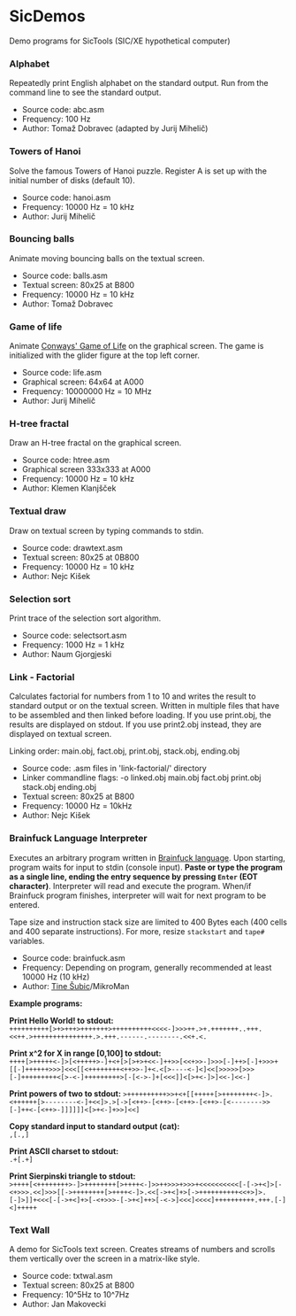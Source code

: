 # SicDemos
Demo programs for SicTools (SIC/XE hypothetical computer)

### Alphabet
Repeatedly print English alphabet on the standard output. Run from the command line to see the standard output.
* Source code: abc.asm
* Frequency: 100 Hz
* Author: Tomaž Dobravec (adapted by Jurij Mihelič)

### Towers of Hanoi
Solve the famous Towers of Hanoi puzzle. Register A is set up with the initial number of disks (default 10).
* Source code: hanoi.asm
* Frequency: 10000 Hz = 10 kHz
* Author: Jurij Mihelič

### Bouncing balls
Animate moving bouncing balls on the textual screen.
* Source code: balls.asm
* Textual screen: 80x25 at B800
* Frequency: 10000 Hz = 10 kHz
* Author: Tomaž Dobravec

### Game of life
Animate [Conways' Game of Life](https://en.wikipedia.org/wiki/Conway's_Game_of_Life) on the graphical screen. The game is initialized with the glider figure at the top left corner.
* Source code: life.asm
* Graphical screen: 64x64 at A000
* Frequency: 10000000 Hz = 10 MHz
* Author: Jurij Mihelič

### H-tree fractal
Draw an H-tree fractal on the graphical screen.
* Source code: htree.asm
* Graphical screen 333x333 at A000
* Frequency: 10000 Hz = 10 kHz
* Author: Klemen Klanjšček

### Textual draw
Draw on textual screen by typing commands to stdin.
* Source code: drawtext.asm
* Textual screen: 80x25 at 0B800
* Frequency: 10000 Hz = 10 kHz
* Author: Nejc Kišek

### Selection sort
Print trace of the selection sort algorithm.
* Source code: selectsort.asm
* Frequency: 1000 Hz = 1 kHz
* Author: Naum Gjorgjeski

### Link - Factorial
Calculates factorial for numbers from 1 to 10 and writes the result to standard output or on the textual screen. Written in multiple files that have to be assembled and then linked before loading.
If you use print.obj, the results are displayed on stdout. If you use print2.obj instead, they are displayed on textual screen.

Linking order: main.obj, fact.obj, print.obj, stack.obj, ending.obj 
* Source code: .asm files in 'link-factorial/' directory
* Linker commandline flags: -o linked.obj main.obj fact.obj print.obj stack.obj ending.obj
* Textual screen: 80x25 at B800
* Frequency: 10000 Hz = 10kHz
* Author: Nejc Kišek

### Brainfuck Language Interpreter
Executes an arbitrary program written in [Brainfuck language](https://en.wikipedia.org/wiki/Brainfuck). Upon starting, program waits for input to stdin (console input). **Paste or type the program as a single line, ending the entry sequence by pressing `Enter` (EOT character)**. Interpreter will read and execute the program.  When/if Brainfuck program finishes, interpreter will wait for next program to be entered. 

Tape size and instruction stack size are limited to 400 Bytes each (400 cells and 400 separate instructions). For more, resize `stackstart` and `tape#` variables. 

* Source code: brainfuck.asm
* Frequency: Depending on program, generally recommended at least 10000 Hz (10 kHz)
* Author: [Tine Šubic](https://github.com/MikroMan)/MikroMan

**Example programs:**

**Print Hello World! to stdout:**  
`++++++++++[>+>+++>+++++++>++++++++++<<<<-]>>>++.>+.+++++++..+++.<<++.>+++++++++++++++.>.+++.------.--------.<<+.<.`

**Print x^2 for X in range [0,100] to stdout:**    
`++++[>+++++<-]>[<+++++>-]+<+[>[>+>+<<-]++>>[<<+>>-]>>>[-]++>[-]+>>>+[[-]++++++>>>]<<<[[<++++++++<++>>-]+<.<[>----<-]<]<<[>>>>>[>>>[-]+++++++++<[>-<-]+++++++++>[-[<->-]+[<<<]]<[>+<-]>]<<-]<<-]`

**Print powers of two to stdout:**
`>++++++++++>>+<+[[+++++[>++++++++<-]>.<++++++[>--------<-]+<<]>.>[->[<++>-[<++>-[<++>-[<++>-[<-------->>[-]++<-[<++>-]]]]]]<[>+<-]+>>]<<]`

**Copy standard input to standard output (cat):**  
`,[.,]`

**Print ASCII charset to stdout:**  
`.+[.+]`

**Print Sierpinski triangle to stdout:**  
`>++++[<++++++++>-]>++++++++[>++++<-]>>++>>>+>>>+<<<<<<<<<<[-[->+<]>[-<+>>>.<<]>>>[[->++++++++[>++++<-]>.<<[->+<]+>[->++++++++++<<+>]>.[-]>]]+<<<[-[->+<]+>[-<+>>>-[->+<]++>[-<->]<<<]<<<<]++++++++++.+++.[-]<]+++++`

 ### Text Wall
A demo for SicTools text screen. Creates streams of numbers and scrolls them vertically over the screen in a matrix-like style.

* Source code: txtwal.asm
* Textual screen: 80x25 at B800
* Frequency: 10^5Hz to 10^7Hz
* Author: Jan Makovecki








